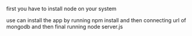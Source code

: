first you have to install node on your system

use can install the app by running npm install
and then connecting url of mongodb
and then final running node server.js
